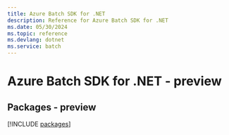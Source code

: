 ```yaml
---
title: Azure Batch SDK for .NET
description: Reference for Azure Batch SDK for .NET
ms.date: 05/30/2024
ms.topic: reference
ms.devlang: dotnet
ms.service: batch
---
```

# Azure Batch SDK for .NET - preview
## Packages - preview
[!INCLUDE [packages](batch-index.md)]